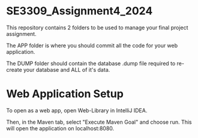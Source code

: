 # SE3309_Assignment4_2024

This repository contains 2 folders to be used to manage your final project assignment.

The APP folder is where you should commit all the code for your web application.

The DUMP folder should contain the database .dump file required to re-create your database and ALL of it's data.

# Web Application Setup

To open as a web app, open Web-Library in IntelliJ IDEA.

Then, in the Maven tab, select "Execute Maven Goal" and choose run. This will open the application on localhost:8080.
